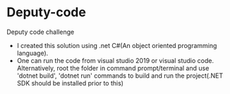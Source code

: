 # Deputy-code
Deputy code challenge

- I created this solution using .net C#(An object oriented programming language).
- One can run the code from visual studio 2019 or visual studio code. Alternatively, root the folder in command prompt/terminal and use 'dotnet build', 'dotnet run' commands to build and run the project(.NET SDK should be installed prior to this)
